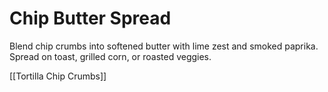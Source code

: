 # Chip Butter Spread

Blend chip crumbs into softened butter with lime zest and smoked paprika. Spread on toast, grilled corn, or roasted veggies.

[[Tortilla Chip Crumbs]]

